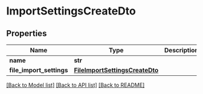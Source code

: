 # ImportSettingsCreateDto

## Properties
Name | Type | Description | Notes
------------ | ------------- | ------------- | -------------
**name** | **str** |  | [optional] 
**file_import_settings** | [**FileImportSettingsCreateDto**](FileImportSettingsCreateDto.md) |  | 

[[Back to Model list]](../README.md#documentation-for-models) [[Back to API list]](../README.md#documentation-for-api-endpoints) [[Back to README]](../README.md)


